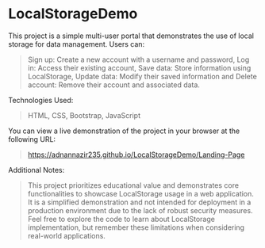 # LocalStorageDemo
This project is a simple multi-user portal that demonstrates the use of local storage for data management. Users can:

> Sign up: Create a new account with a username and password,
Log in: Access their existing account,
Save data: Store information using LocalStorage,
Update data: Modify their saved information and Delete account: Remove their account and associated data.

Technologies Used:

> HTML, CSS, Bootstrap, JavaScript

You can view a live demonstration of the project in your browser at the following URL:

> https://adnannazir235.github.io/LocalStorageDemo/Landing-Page

Additional Notes:

> This project prioritizes educational value and demonstrates core functionalities to showcase LocalStorage usage in a web application.
It is a simplified demonstration and not intended for deployment in a production environment due to the lack of robust security measures.
Feel free to explore the code to learn about LocalStorage implementation, but remember these limitations when considering real-world applications.
